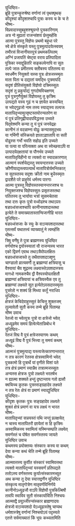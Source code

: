युधिष्ठिरः-  
ब्रूहि पुत्रान्कुरुश्रेष्ठ वर्णानां त्वं पृथक्पृथक्  
कीदृश्यां कीदृशाश्चापि पुत्राः कस्य च के च ते  
भीष्मः-  
विप्रवादास्सुबहुशश्श्रूयन्ते पुत्रकारिणाम्  
अत्र नो मुह्यतां राजन्संशयं छेत्तुमर्हसि  
आत्मा पुत्रस्तु विज्ञेयः प्रथमो बहुधा परे  
स्वे क्षेत्रे संस्कृते यस्तु पुत्रमुत्पादयेत्स्वयम्  
तमौरसं विजानीयात्पुत्रं प्रथमकल्पितम्  
अग्निं प्रजापतिं चेष्ट्वा वराय प्रतिपादिता  
पुत्रिका स्याद्दुहितरि सङ्कल्पेनापि वा सुतः  
तल्पे जातः प्रमीतस्य क्लीबस्य पतितस्य वा  
स्वधर्मेण नियुक्तो यस्स पुत्रः क्षेत्रजस्स्मृतः  
माता पिता च दद्यातां यमद्भिः पुत्रमापदि  
सदृशं प्रीतिसंयुक्तो विज्ञेयो दत्रिमस्सुतः  
सदृशं तु प्रकुर्याद्यं गुणदोषविचक्षणम्  
पुत्रं पुत्रगुणैर्युक्तं विज्ञेयस्तु तु कृत्रिमः  
उत्पद्यते यस्य गूढं न च ज्ञायेत कस्यचित्  
स भवेद्गूढजो नाम तस्य स्याद्यस्य तल्पजः  
मातापितृभ्यामुत्सृष्टस्तयोरन्यतरेण वा  
यं पुत्रं प्रतिगृह्णीयादपविद्धस्स उच्यते  
पितृवेश्मनि कन्या तु यं पुत्रं जनयेद्रहः  
कानीनं तं वदन्नाम्ना वोढुः कन्यासमुद्भवः  
या गर्भिणी संस्क्रियते ज्ञाताऽज्ञातापि वा सती  
वोढुस्स गर्भो भवति सहोढ इति उच्यते  
या पत्या वा परित्यक्ता अथ वा स्वेच्छयाऽपि वा  
उत्पादयेदक्षतायां स पौनर्भव उच्यते  
मातापितृविहीनो वा त्यक्तो वा स्यादकारणात्  
आत्मानं स्पर्शयेद्यस्तु स्वयन्दत्तस्स उच्यते  
क्रीणीयाद्यस्त्वपत्यार्थं मातापित्रोर्यमन्तिकात्  
स सुतस्तस्य सदृशः क्रीतो नाम बुधैस्स्मृतः  
द्वादशैते परे प्राहुरेवं धर्मस्य पारगाः  
आत्मा पुत्रस्तु विज्ञेयस्तस्यानन्तरजश्च यः  
नियुक्तजश्च विज्ञेयस्सुतः प्रसृतजस्तथा  
पतितस्य तु भार्याया भर्त्रा सुसमचेतसा  
तथा दत्तः कृतः पुत्रो वध्वोढश्च तथाऽपरः  
षडपध्वंसजाश्चापि कानीनापशदास्तथा  
इत्येते ते समाख्यातास्तान्विजानीहि भारत  
युधिष्ठिरः-  
षडपध्वंसजाः के स्युः के वाऽप्यपशदास्तथा  
एतत्सर्वं यथातत्त्वं व्याख्यातुं मे त्वमर्हसि  
भीष्मः-  
त्रिषु वर्णेषु ते पुत्रा ब्राह्मणस्य युधिष्ठिर  
वर्णयोश्च द्वयोस्स्यातां यौ राजन्यस्य भारत  
एको द्विवर्ण एवाथ तथाऽत्रैवोपलक्षितः  
षडपध्वंसजास्ते तु तथैवापशदाञ्शृणु  
चाण्डालो व्रात्यवर्णौ तु ब्राह्मण्यां क्षत्रियासु च  
वैश्यायां चैव शूद्रस्य लक्ष्यास्तेऽपशदास्त्रयः  
मागधो नामकश्चैव द्वौ वैश्यस्योपलक्षितौ  
ब्राह्मण्यां क्षत्रियायां च क्षत्रियस्यैक एव तु  
ब्राह्मण्यां लक्ष्यते सूत इत्येतेऽपसदास्स्मृताः  
पुत्ररेतो न शक्यं हि मिथ्या कर्तुं नराधिप  
युधिष्ठिरः-  
क्षेत्रजं केचिदेवाहुस्सुतं केचित्तु शुक्लजम्  
तुल्यावेतौ सुतौ कस्य तन्मे ब्रूहि पितामह  
भीष्म उवाच  
रेतजो वा भवेत्पुत्रः पुत्रो वा क्षत्रेजो भवेत्  
अध्यूढमेव समयं हित्वेत्येतान्निबोध मे  
युधिष्ठिरः-  
रेतजं विद्म वै पुत्रं क्षत्रेजस्यागमः कथम्  
अध्यूढं विद्म वै पुत्रं भित्त्वा तु समयं कथम्  
भीष्मः-  
आत्मजं पुत्रमुत्पाद्य यस्त्यजेत्कारणान्तरात्  
न तत्र कारणं रेतस्स क्षेत्रस्वामिनो भवेत्  
पुत्रकामो हि पुत्रार्थे यां वृणीते विशां पते  
तत्र क्षेत्रं प्रमाणं स्यान्नैव तत्रात्मजस्सुतः  
अन्यस्स क्षेत्रजः पुत्रो लक्ष्यते भरतर्षभ  
न ह्यात्मा शक्यते हन्तुं दृष्टान्ताय गतो ह्यसौ  
क्वचिच्च कुतकः पुत्रस्सङ्ग्रहादेव लक्ष्यते  
न तत्र रेतः क्षेत्रं वा प्रमाणं स्याद्युधिष्ठिर  
युधिष्ठिरः-  
कीदृशः कृतकः पुत्रः सङ्ग्रहादेव लक्ष्यते  
शुक्लं क्षेत्रं प्रमाणं वा यत्र लक्ष्यं न भारत  
भीष्मः-  
मातापितृभ्यां सन्नयस्तं पथि जन्तुं प्रलक्षयेत्  
न चास्य मातापितरौ ज्ञायेतां स हि कृत्रिमः  
अस्वामिकस्य स्वामित्वं यस्मिन्सम्प्रति लक्ष्येत्  
सवर्णस्तं च पोषेत सवर्णस्तस्य जायते  
युधिष्ठिर उवाच  
कथमस्य प्रयोक्तव्यः संस्कारः कस्य वा कथम्  
देया कन्या कथं चेति तन्मे ब्रूहि पितामह  
भीष्मः-  
आत्मवत्तस्य कुर्वीत संस्कारं स्वामिवत्तथा  
त्यक्तो मातापितृभ्यां यस्सवर्णं प्रतिपद्यते  
ततोऽस्य वर्णस्तस्य कुर्यात्संस्कारमच्युत  
अथ कन्या तु देया स्यात्तद्वर्णेन युधिष्ठिर  
संस्कृत्य मातृगोत्रेण मातृवर्णविनिर्णये  
कानीनोऽध्यूढजौ वाऽपि विज्ञेयौ पुत्रकिल्बिषौ   
तावपि स्वाविव सुतौ संस्कार्याविति निश्चयः  
आत्मवद्वै प्रयुञ्जीरन्संस्कार ब्राह्मणादयः  
क्षेत्रजो वाऽप्यपशदो येऽध्यूढास्तेषु चाप्यथ  
धर्मशास्त्रेषु वर्णानां निश्चयोऽयं पदृस्यते  
एतत्ते सर्वमाख्यातं किं भूयः कथ्यतामिति  
